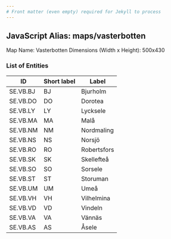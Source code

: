 ```yaml
---
# Front matter (even empty) required for Jekyll to process
---
```


## JavaScript Alias: maps/vasterbotten

Map Name: Vasterbotten
Dimensions (Width x Height): 500x430





### List of Entities

ID | Short label | Label
---|---|---|
SE.VB.BJ|BJ|Bjurholm
SE.VB.DO|DO|Dorotea
SE.VB.LY|LY|Lycksele
SE.VB.MA|MA|Malå
SE.VB.NM|NM|Nordmaling
SE.VB.NS|NS|Norsjö
SE.VB.RO|RO|Robertsfors
SE.VB.SK|SK|Skellefteå
SE.VB.SO|SO|Sorsele
SE.VB.ST|ST|Storuman
SE.VB.UM|UM|Umeå
SE.VB.VH|VH|Vilhelmina
SE.VB.VD|VD|Vindeln
SE.VB.VA|VA|Vännäs
SE.VB.AS|AS|Åsele

